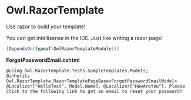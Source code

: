 # Owl.RazorTemplate

Use razor to build your template!

You can get intellisense in the IDE. Just like writing a razor page!

```cs
[DependsOn(typeof(OwlRazorTemplateModule))]
```

**ForgotPasswordEmail.cshtml**

```cshtml
@using Owl.RazorTemplate.Tests.SampleTemplates.Models;
@inherits Owl.RazorTemplate.RazorTemplatePageBase<ForgotPasswordEmailModel>
@Localizer["HelloText", Model.Name], @Localizer["HowAreYou"]. Please click to the following link to get an email to reset your password!
```
